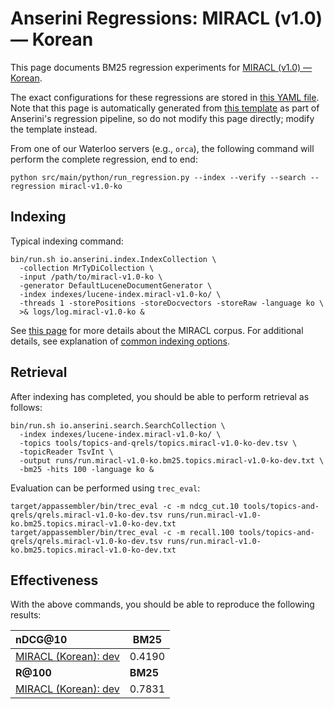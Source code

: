 # Anserini Regressions: MIRACL (v1.0) &mdash; Korean

This page documents BM25 regression experiments for [MIRACL (v1.0) &mdash; Korean](https://github.com/project-miracl/miracl).

The exact configurations for these regressions are stored in [this YAML file](../../src/main/resources/regression/miracl-v1.0-ko.yaml).
Note that this page is automatically generated from [this template](../../src/main/resources/docgen/templates/miracl-v1.0-ko.template) as part of Anserini's regression pipeline, so do not modify this page directly; modify the template instead.

From one of our Waterloo servers (e.g., `orca`), the following command will perform the complete regression, end to end:

```
python src/main/python/run_regression.py --index --verify --search --regression miracl-v1.0-ko
```

## Indexing

Typical indexing command:

```
bin/run.sh io.anserini.index.IndexCollection \
  -collection MrTyDiCollection \
  -input /path/to/miracl-v1.0-ko \
  -generator DefaultLuceneDocumentGenerator \
  -index indexes/lucene-index.miracl-v1.0-ko/ \
  -threads 1 -storePositions -storeDocvectors -storeRaw -language ko \
  >& logs/log.miracl-v1.0-ko &
```

See [this page](https://github.com/project-miracl/miracl) for more details about the MIRACL corpus.
For additional details, see explanation of [common indexing options](../../docs/common-indexing-options.md).

## Retrieval

After indexing has completed, you should be able to perform retrieval as follows:

```
bin/run.sh io.anserini.search.SearchCollection \
  -index indexes/lucene-index.miracl-v1.0-ko/ \
  -topics tools/topics-and-qrels/topics.miracl-v1.0-ko-dev.tsv \
  -topicReader TsvInt \
  -output runs/run.miracl-v1.0-ko.bm25.topics.miracl-v1.0-ko-dev.txt \
  -bm25 -hits 100 -language ko &
```

Evaluation can be performed using `trec_eval`:

```
target/appassembler/bin/trec_eval -c -m ndcg_cut.10 tools/topics-and-qrels/qrels.miracl-v1.0-ko-dev.tsv runs/run.miracl-v1.0-ko.bm25.topics.miracl-v1.0-ko-dev.txt
target/appassembler/bin/trec_eval -c -m recall.100 tools/topics-and-qrels/qrels.miracl-v1.0-ko-dev.tsv runs/run.miracl-v1.0-ko.bm25.topics.miracl-v1.0-ko-dev.txt
```

## Effectiveness

With the above commands, you should be able to reproduce the following results:

| **nDCG@10**                                                                                                  | **BM25**  |
|:-------------------------------------------------------------------------------------------------------------|-----------|
| [MIRACL (Korean): dev](https://github.com/project-miracl/miracl)                                             | 0.4190    |
| **R@100**                                                                                                    | **BM25**  |
| [MIRACL (Korean): dev](https://github.com/project-miracl/miracl)                                             | 0.7831    |
